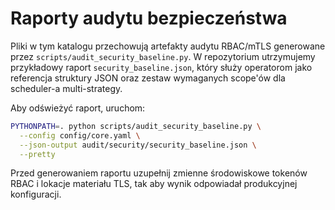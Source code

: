 # Raporty audytu bezpieczeństwa

Pliki w tym katalogu przechowują artefakty audytu RBAC/mTLS generowane
przez `scripts/audit_security_baseline.py`.  W repozytorium utrzymujemy
przykładowy raport `security_baseline.json`, który służy operatorom jako
referencja struktury JSON oraz zestaw wymaganych scope'ów dla
scheduler-a multi-strategy.

Aby odświeżyć raport, uruchom:

```bash
PYTHONPATH=. python scripts/audit_security_baseline.py \
  --config config/core.yaml \
  --json-output audit/security/security_baseline.json \
  --pretty
```

Przed generowaniem raportu uzupełnij zmienne środowiskowe tokenów RBAC i
lokacje materiału TLS, tak aby wynik odpowiadał produkcyjnej
konfiguracji.
